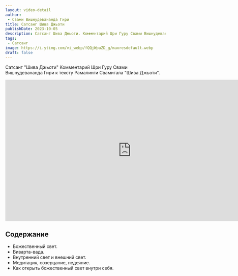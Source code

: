 ```yaml
---
layout: video-detail
author:
 - Свами Вишнудевананда Гири
title: Сатсанг Шива Джьоти
publishDate: 2023-10-05
description: Сатсанг Шива Джьоти. Комментарий Шри Гуру Свами Вишнудевананда Гири к тексту Рамалинги Свамигала "Шива Джьоти".
tags: 
 - Сатсанг
image: https://i.ytimg.com/vi_webp/fQQjWpuZD_g/maxresdefault.webp
draft: false
---
```


 Сатсанг "Шива Джьоти"
Комментарий Шри Гуру Свами Вишнудевананда Гири к тексту Рамалинги Свамигала "Шива Джьоти".

<iframe width="790" height="444" src="https://www.youtube.com/embed/fQQjWpuZD_g" frameborder="0" allowfullscreen=""></iframe> 

## Содержание

- Божественный свет.
- Виварта-вада.
- Внутренний свет и внешний свет.
- Медитация, созерцание, недеяние.
- Как открыть божественный свет внутри себя.